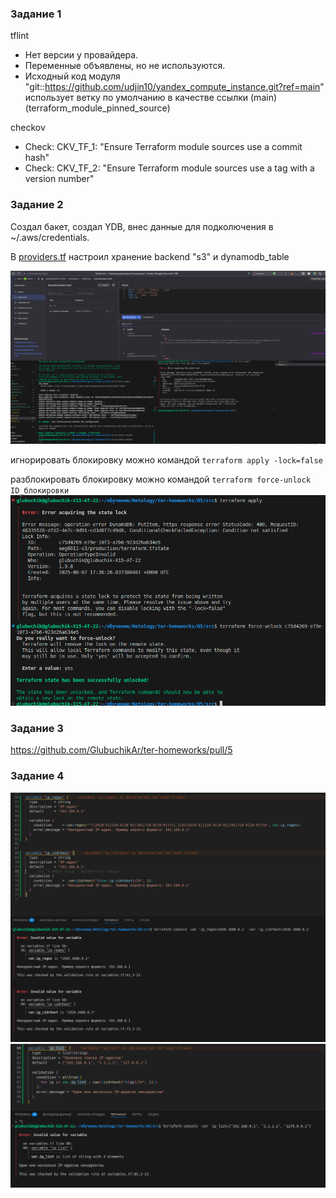 ### Задание 1
tflint
- Нет версии у провайдера.
- Переменные объявлены, но не используются.
- Исходный код модуля "git::https://github.com/udjin10/yandex_compute_instance.git?ref=main" использует ветку по умолчанию в качестве ссылки (main) (terraform_module_pinned_source)

checkov
- Check: CKV_TF_1: "Ensure Terraform module sources use a commit hash"
- Check: CKV_TF_2: "Ensure Terraform module sources use a tag with a version number"

### Задание 2
Создал бакет, создал YDB, внес данные для подколючения в ~/.aws/credentials.

В [providers.tf](https://github.com/GlubuchikAr/ter-homeworks/blob/master/05/src/providers.tf) настроил хранение backend "s3" и dynamodb_table

![](https://github.com/GlubuchikAr/ter-homeworks/blob/master/05/2-1.png)

игнорировать блокировку можно командой `terraform apply -lock=false`

разблокировать блокировку можно командой `terraform force-unlock ID_блокировки`
![](https://github.com/GlubuchikAr/ter-homeworks/blob/master/05/2-2.png)

### Задание 3
https://github.com/GlubuchikAr/ter-homeworks/pull/5

### Задание 4
![](https://github.com/GlubuchikAr/ter-homeworks/blob/master/05/4-1.png)
![](https://github.com/GlubuchikAr/ter-homeworks/blob/master/05/4-2.png)